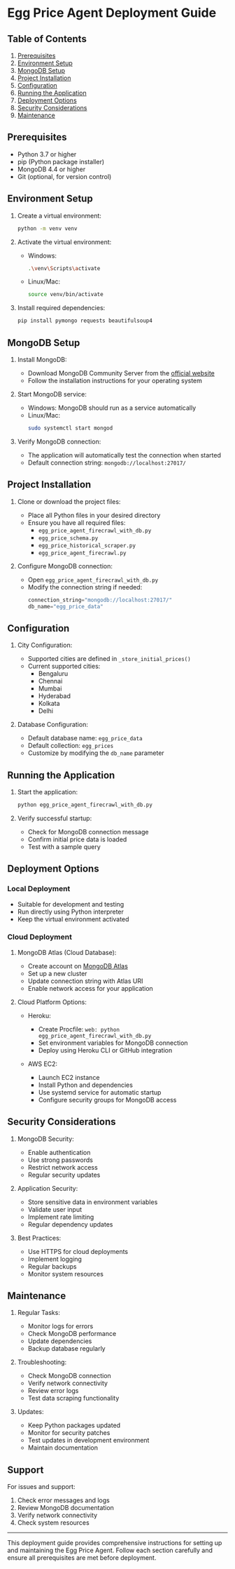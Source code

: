 # Egg Price Agent Deployment Guide

## Table of Contents
1. [Prerequisites](#prerequisites)
2. [Environment Setup](#environment-setup)
3. [MongoDB Setup](#mongodb-setup)
4. [Project Installation](#project-installation)
5. [Configuration](#configuration)
6. [Running the Application](#running-the-application)
7. [Deployment Options](#deployment-options)
8. [Security Considerations](#security-considerations)
9. [Maintenance](#maintenance)

## Prerequisites

- Python 3.7 or higher
- pip (Python package installer)
- MongoDB 4.4 or higher
- Git (optional, for version control)

## Environment Setup

1. Create a virtual environment:
   ```bash
   python -m venv venv
   ```

2. Activate the virtual environment:
   - Windows:
     ```bash
     .\venv\Scripts\activate
     ```
   - Linux/Mac:
     ```bash
     source venv/bin/activate
     ```

3. Install required dependencies:
   ```bash
   pip install pymongo requests beautifulsoup4
   ```

## MongoDB Setup

1. Install MongoDB:
   - Download MongoDB Community Server from the [official website](https://www.mongodb.com/try/download/community)
   - Follow the installation instructions for your operating system

2. Start MongoDB service:
   - Windows: MongoDB should run as a service automatically
   - Linux/Mac: 
     ```bash
     sudo systemctl start mongod
     ```

3. Verify MongoDB connection:
   - The application will automatically test the connection when started
   - Default connection string: `mongodb://localhost:27017/`

## Project Installation

1. Clone or download the project files:
   - Place all Python files in your desired directory
   - Ensure you have all required files:
     - `egg_price_agent_firecrawl_with_db.py`
     - `egg_price_schema.py`
     - `egg_price_historical_scraper.py`
     - `egg_price_agent_firecrawl.py`

2. Configure MongoDB connection:
   - Open `egg_price_agent_firecrawl_with_db.py`
   - Modify the connection string if needed:
     ```python
     connection_string="mongodb://localhost:27017/"
     db_name="egg_price_data"
     ```

## Configuration

1. City Configuration:
   - Supported cities are defined in `_store_initial_prices()`
   - Current supported cities:
     - Bengaluru
     - Chennai
     - Mumbai
     - Hyderabad
     - Kolkata
     - Delhi

2. Database Configuration:
   - Default database name: `egg_price_data`
   - Default collection: `egg_prices`
   - Customize by modifying the `db_name` parameter

## Running the Application

1. Start the application:
   ```bash
   python egg_price_agent_firecrawl_with_db.py
   ```

2. Verify successful startup:
   - Check for MongoDB connection message
   - Confirm initial price data is loaded
   - Test with a sample query

## Deployment Options

### Local Deployment
- Suitable for development and testing
- Run directly using Python interpreter
- Keep the virtual environment activated

### Cloud Deployment

1. MongoDB Atlas (Cloud Database):
   - Create account on [MongoDB Atlas](https://www.mongodb.com/cloud/atlas)
   - Set up a new cluster
   - Update connection string with Atlas URI
   - Enable network access for your application

2. Cloud Platform Options:
   - Heroku:
     - Create Procfile: `web: python egg_price_agent_firecrawl_with_db.py`
     - Set environment variables for MongoDB connection
     - Deploy using Heroku CLI or GitHub integration
   
   - AWS EC2:
     - Launch EC2 instance
     - Install Python and dependencies
     - Use systemd service for automatic startup
     - Configure security groups for MongoDB access

## Security Considerations

1. MongoDB Security:
   - Enable authentication
   - Use strong passwords
   - Restrict network access
   - Regular security updates

2. Application Security:
   - Store sensitive data in environment variables
   - Validate user input
   - Implement rate limiting
   - Regular dependency updates

3. Best Practices:
   - Use HTTPS for cloud deployments
   - Implement logging
   - Regular backups
   - Monitor system resources

## Maintenance

1. Regular Tasks:
   - Monitor logs for errors
   - Check MongoDB performance
   - Update dependencies
   - Backup database regularly

2. Troubleshooting:
   - Check MongoDB connection
   - Verify network connectivity
   - Review error logs
   - Test data scraping functionality

3. Updates:
   - Keep Python packages updated
   - Monitor for security patches
   - Test updates in development environment
   - Maintain documentation

## Support

For issues and support:
1. Check error messages and logs
2. Review MongoDB documentation
3. Verify network connectivity
4. Check system resources

---

This deployment guide provides comprehensive instructions for setting up and maintaining the Egg Price Agent. Follow each section carefully and ensure all prerequisites are met before deployment.